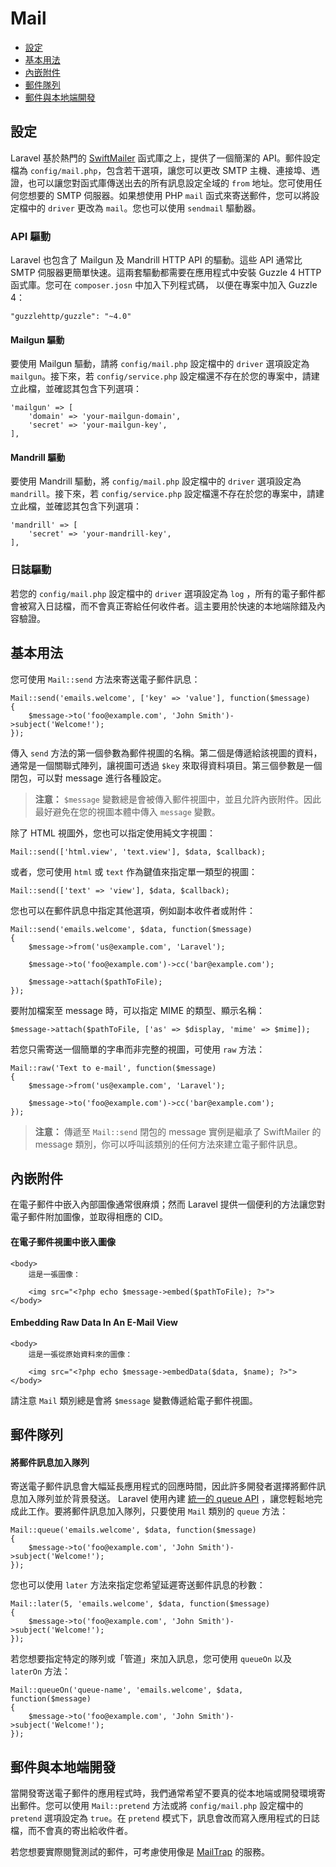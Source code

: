# Mail

- [設定](#configuration)
- [基本用法](#basic-usage)
- [內嵌附件](#embedding-inline-attachments)
- [郵件隊列](#queueing-mail)
- [郵件與本地端開發](#mail-and-local-development)

<a name="configuration"></a>
## 設定

Laravel 基於熱門的 [SwiftMailer](http://swiftmailer.org) 函式庫之上，提供了一個簡潔的 API。郵件設定檔為 `config/mail.php`，包含若干選項，讓您可以更改 SMTP  主機、連接埠、遤證，也可以讓您對函式庫傳送出去的所有訊息設定全域的 `from` 地址。您可使用任何您想要的 SMTP 伺服器。如果想使用 PHP `mail` 函式來寄送郵件，您可以將設定檔中的 `driver` 更改為 `mail`。您也可以使用 `sendmail`  驅動器。

### API 驅動

Laravel 也包含了 Mailgun 及 Mandrill HTTP API 的驅動。這些 API 通常比 SMTP  伺服器更簡單快速。這兩套驅動都需要在應用程式中安裝 Guzzle 4 HTTP 函式庫。您可在 `composer.josn` 中加入下列程式碼， 以便在專案中加入 Guzzle 4：

	"guzzlehttp/guzzle": "~4.0"

#### Mailgun 驅動

要使用 Mailgun 驅動，請將 `config/mail.php` 設定檔中的 `driver` 選項設定為 `mailgun`。接下來，若 `config/service.php` 設定檔還不存在於您的專案中，請建立此檔，並確認其包含下列選項：

	'mailgun' => [
		'domain' => 'your-mailgun-domain',
		'secret' => 'your-mailgun-key',
	],

#### Mandrill 驅動

要使用 Mandrill 驅動，將 `config/mail.php` 設定檔中的 `driver` 選項設定為 `mandrill`。接下來，若 `config/service.php` 設定檔還不存在於您的專案中，請建立此檔，並確認其包含下列選項：

	'mandrill' => [
		'secret' => 'your-mandrill-key',
	],

### 日誌驅動

若您的 `config/mail.php` 設定檔中的 `driver` 選項設定為 `log` ，所有的電子郵件都會被寫入日誌檔，而不會真正寄給任何收件者。這主要用於快速的本地端除錯及內容驗證。

<a name="basic-usage"></a>
## 基本用法

您可使用 `Mail::send` 方法來寄送電子郵件訊息：

	Mail::send('emails.welcome', ['key' => 'value'], function($message)
	{
		$message->to('foo@example.com', 'John Smith')->subject('Welcome!');
	});

傳入 `send` 方法的第一個參數為郵件視圖的名稱。第二個是傳遞給該視圖的資料，通常是一個關聯式陣列，讓視圖可透過 `$key` 來取得資料項目。第三個參數是一個閉包，可以對 message 進行各種設定。

> **注意：** `$message` 變數總是會被傳入郵件視圖中，並且允許內嵌附件。因此最好避免在您的視圖本體中傳入 `message` 變數。 

除了 HTML 視圖外，您也可以指定使用純文字視圖：

	Mail::send(['html.view', 'text.view'], $data, $callback);

或者，您可使用 `html` 或 `text` 作為鍵值來指定單一類型的視圖：

	Mail::send(['text' => 'view'], $data, $callback);

您也可以在郵件訊息中指定其他選項，例如副本收件者或附件：

	Mail::send('emails.welcome', $data, function($message)
	{
		$message->from('us@example.com', 'Laravel');

		$message->to('foo@example.com')->cc('bar@example.com');

		$message->attach($pathToFile);
	});

要附加檔案至 message 時，可以指定 MIME 的類型、顯示名稱：

	$message->attach($pathToFile, ['as' => $display, 'mime' => $mime]);

若您只需寄送一個簡單的字串而非完整的視圖，可使用 `raw` 方法：

	Mail::raw('Text to e-mail', function($message)
	{
		$message->from('us@example.com', 'Laravel');

		$message->to('foo@example.com')->cc('bar@example.com');
	});

> **注意：** 傳遞至 `Mail::send` 閉包的 message 實例是繼承了 SwiftMailer 的 message  類別，你可以呼叫該類別的任何方法來建立電子郵件訊息。

<a name="embedding-inline-attachments"></a>
## 內嵌附件

在電子郵件中嵌入內部圖像通常很麻煩；然而 Laravel 提供一個便利的方法讓您對電子郵件附加圖像，並取得相應的 CID。

#### 在電子郵件視圖中嵌入圖像

	<body>
		這是一張圖像：

		<img src="<?php echo $message->embed($pathToFile); ?>">
	</body>

#### Embedding Raw Data In An E-Mail View

	<body>
		這是一張從原始資料來的圖像：

		<img src="<?php echo $message->embedData($data, $name); ?>">
	</body>

請注意 `Mail` 類別總是會將 `$message` 變數傳遞給電子郵件視圖。

<a name="queueing-mail"></a>
## 郵件隊列

#### 將郵件訊息加入隊列

寄送電子郵件訊息會大幅延長應用程式的回應時間，因此許多開發者選擇將郵件訊息加入隊列並於背景發送。 Laravel  使用內建 [統一的 queue API](/docs/5.0/queues) ，讓您輕鬆地完成此工作。要將郵件訊息加入隊列，只要使用 `Mail` 類別的 `queue` 方法：

	Mail::queue('emails.welcome', $data, function($message)
	{
		$message->to('foo@example.com', 'John Smith')->subject('Welcome!');
	});

您也可以使用 `later` 方法來指定您希望延遲寄送郵件訊息的秒數：

	Mail::later(5, 'emails.welcome', $data, function($message)
	{
		$message->to('foo@example.com', 'John Smith')->subject('Welcome!');
	});

若您想要指定特定的隊列或「管道」來加入訊息，您可使用 `queueOn` 以及 `laterOn` 方法：

	Mail::queueOn('queue-name', 'emails.welcome', $data, function($message)
	{
		$message->to('foo@example.com', 'John Smith')->subject('Welcome!');
	});

<a name="mail-and-local-development"></a>
## 郵件與本地端開發

當開發寄送電子郵件的應用程式時，我們通常希望不要真的從本地端或開發環境寄出郵件。您可以使用 `Mail::pretend` 方法或將 `config/mail.php` 設定檔中的 `pretend` 選項設定為 `true`。在 `pretend`  模式下，訊息會改而寫入應用程式的日誌檔，而不會真的寄出給收件者。

若您想要實際閱覽測試的郵件，可考慮使用像是 [MailTrap](https://mailtrap.io) 的服務。
